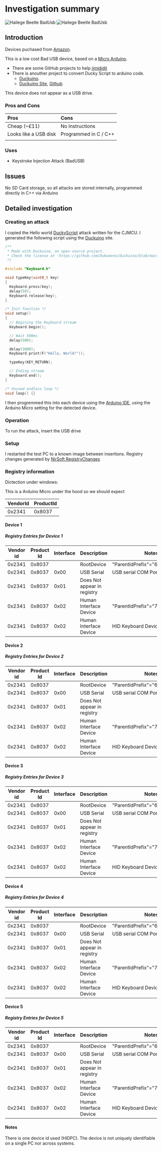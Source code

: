 # Investigation summary

![Hailege Beetle BadUsb](img/Overview-WithCase.jpg)
![Hailege Beetle BadUsb](img/Overview-Dissasembled.jpg)

## Introduction

Devices puchased from [Amazon](https://www.amazon.co.uk/dp/B07X93F42G).

This is a low cost Bad USB device, based on a [Micro Arduino](https://docs.arduino.cc/hardware/micro/).

* There are some GitHub projects to help [jimididit](https://github.com/jimididit/badusb-beetle)
* There is anouther project to convert Ducky Script to arduino code.
    * [Duckuino](https://d4n5h.github.io/Duckuino/).
    * [Duckuino Site](https://dukweeno.github.io/Duckuino/), [Github](https://github.com/Dukweeno/Duckuino)

This device does not appear as a USB drive.

### Pros and Cons

| Pros                  | Cons                  |
| :-------------------- | :-------------------- |
| Cheap (~£11)          | No Instructions       |
| Looks like a USB disk | Programmed in C / C++ |
|                       |                       |

### Uses

* Keystroke Injection Attack (BadUSB)

## Issues

No SD Card storage, so all attacks are stored internally, programmed directly in C++ via Arduino

## Detailed investigation

### Creating an attack

I copied the Hello world [DuckyScript](https://docs.hak5.org/hak5-usb-rubber-ducky/duckyscript-tm-quick-reference) attack written for the CJMCU. I generated the following script using the [Duckuino](https://dukweeno.github.io/Duckuino/) site.

```C
/**
 * Made with Duckuino, an open-source project.
 * Check the license at 'https://github.com/Dukweeno/Duckuino/blob/master/LICENSE'
 */

#include "Keyboard.h"

void typeKey(uint8_t key)
{
  Keyboard.press(key);
  delay(50);
  Keyboard.release(key);
}

/* Init function */
void setup()
{
  // Begining the Keyboard stream
  Keyboard.begin();

  // Wait 500ms
  delay(500);

  delay(3000);
  Keyboard.print(F("Hello, World!"));

  typeKey(KEY_RETURN);

  // Ending stream
  Keyboard.end();
}

/* Unused endless loop */
void loop() {}
```

I then progremmed this into each device using the [Arduino IDE](https://www.arduino.cc/en/software/), using the Arduino Micro setting for the detected device.

### Operation

To run the attack, insert the USB drive

### Setup

I restarted the test PC to a known image between insertions. Registry changes generated by [NirSoft RegistryChanges](https://www.nirsoft.net/utils/registry_changes_view.html)

### Registry information

Dictection under windows:

This is a Arduino Micro under the hood so we should expect

| VendorId | ProductId |
| -------- | --------- |
| 0x2341   | 0x8037    |

#### Device 1

##### Registry Entries for Device 1

| Vendor id | Product Id | Interface | Description                 | Notes                          | Keys                                                                                      |
| --------- | ---------- | --------- | --------------------------- | ------------------------------ | ----------------------------------------------------------------------------------------- |
| 0x2341    | 0x8037     |           | RootDevice                  | "ParentIdPrefix"="6&62fe806&0" | HKEY_LOCAL_MACHINE\System\ControlSet001\Enum\USB\VID_2341&PID_8037\HIDPC                  |
| 0x2341    | 0x8037     | 0x00      | USB Serial                  | USB serial COM Port            | HKEY_LOCAL_MACHINE\System\ControlSet001\Enum\USB\VID_2341&PID_8037&MI_00\6&62fe806&0&0000 |
| 0x2341    | 0x8037     | 0x01      | Does Not appear in registry |                                |                                                                                           |
| 0x2341    | 0x8037     | 0x02      | Human Interface Device      | "ParentIdPrefix"="7&8a23793&0" | HKEY_LOCAL_MACHINE\System\ControlSet001\Enum\USB\VID_2341&PID_8037&MI_02\6&62fe806&0&0002 |
| 0x2341    | 0x8037     | 0x02      | Human Interface Device      | HID Keyboard Device            | HKEY_LOCAL_MACHINE\System\ControlSet001\Enum\HID\VID_2341&PID_8037&MI_02\7&8a23793&0&0000 |

#### Device 2

##### Registry Entries for Device 2

| Vendor id | Product Id | Interface | Description                 | Notes                          | Keys                                                                                      |
| --------- | ---------- | --------- | --------------------------- | ------------------------------ | ----------------------------------------------------------------------------------------- |
| 0x2341    | 0x8037     |           | RootDevice                  | "ParentIdPrefix"="6&62fe806&0" | HKEY_LOCAL_MACHINE\System\ControlSet001\Enum\USB\VID_2341&PID_8037\HIDPC                  |
| 0x2341    | 0x8037     | 0x00      | USB Serial                  | USB serial COM Port            | HKEY_LOCAL_MACHINE\System\ControlSet001\Enum\USB\VID_2341&PID_8037&MI_00\6&62fe806&0&0000 |
| 0x2341    | 0x8037     | 0x01      | Does Not appear in registry |                                |                                                                                           |
| 0x2341    | 0x8037     | 0x02      | Human Interface Device      | "ParentIdPrefix"="7&8a23793&0" | HKEY_LOCAL_MACHINE\System\ControlSet001\Enum\USB\VID_2341&PID_8037&MI_02\6&62fe806&0&0002 |
| 0x2341    | 0x8037     | 0x02      | Human Interface Device      | HID Keyboard Device            | HKEY_LOCAL_MACHINE\System\ControlSet001\Enum\HID\VID_2341&PID_8037&MI_02\7&8a23793&0&0000 |

#### Device 3

##### Registry Entries for Device 3

| Vendor id | Product Id | Interface | Description                 | Notes                          | Keys                                                                                      |
| --------- | ---------- | --------- | --------------------------- | ------------------------------ | ----------------------------------------------------------------------------------------- |
| 0x2341    | 0x8037     |           | RootDevice                  | "ParentIdPrefix"="6&62fe806&0" | HKEY_LOCAL_MACHINE\System\ControlSet001\Enum\USB\VID_2341&PID_8037\HIDPC                  |
| 0x2341    | 0x8037     | 0x00      | USB Serial                  | USB serial COM Port            | HKEY_LOCAL_MACHINE\System\ControlSet001\Enum\USB\VID_2341&PID_8037&MI_00\6&62fe806&0&0000 |
| 0x2341    | 0x8037     | 0x01      | Does Not appear in registry |                                |                                                                                           |
| 0x2341    | 0x8037     | 0x02      | Human Interface Device      | "ParentIdPrefix"="7&8a23793&0" | HKEY_LOCAL_MACHINE\System\ControlSet001\Enum\USB\VID_2341&PID_8037&MI_02\6&62fe806&0&0002 |
| 0x2341    | 0x8037     | 0x02      | Human Interface Device      | HID Keyboard Device            | HKEY_LOCAL_MACHINE\System\ControlSet001\Enum\HID\VID_2341&PID_8037&MI_02\7&8a23793&0&0000 |

#### Device 4

##### Registry Entries for Device 4

| Vendor id | Product Id | Interface | Description                 | Notes                          | Keys                                                                                      |
| --------- | ---------- | --------- | --------------------------- | ------------------------------ | ----------------------------------------------------------------------------------------- |
| 0x2341    | 0x8037     |           | RootDevice                  | "ParentIdPrefix"="6&62fe806&0" | HKEY_LOCAL_MACHINE\System\ControlSet001\Enum\USB\VID_2341&PID_8037\HIDPC                  |
| 0x2341    | 0x8037     | 0x00      | USB Serial                  | USB serial COM Port            | HKEY_LOCAL_MACHINE\System\ControlSet001\Enum\USB\VID_2341&PID_8037&MI_00\6&62fe806&0&0000 |
| 0x2341    | 0x8037     | 0x01      | Does Not appear in registry |                                |                                                                                           |
| 0x2341    | 0x8037     | 0x02      | Human Interface Device      | "ParentIdPrefix"="7&8a23793&0" | HKEY_LOCAL_MACHINE\System\ControlSet001\Enum\USB\VID_2341&PID_8037&MI_02\6&62fe806&0&0002 |
| 0x2341    | 0x8037     | 0x02      | Human Interface Device      | HID Keyboard Device            | HKEY_LOCAL_MACHINE\System\ControlSet001\Enum\HID\VID_2341&PID_8037&MI_02\7&8a23793&0&0000 |

#### Device 5

##### Registry Entries for Device 5

| Vendor id | Product Id | Interface | Description                 | Notes                          | Keys                                                                                      |
| --------- | ---------- | --------- | --------------------------- | ------------------------------ | ----------------------------------------------------------------------------------------- |
| 0x2341    | 0x8037     |           | RootDevice                  | "ParentIdPrefix"="6&62fe806&0" | HKEY_LOCAL_MACHINE\System\ControlSet001\Enum\USB\VID_2341&PID_8037\HIDPC                  |
| 0x2341    | 0x8037     | 0x00      | USB Serial                  | USB serial COM Port            | HKEY_LOCAL_MACHINE\System\ControlSet001\Enum\USB\VID_2341&PID_8037&MI_00\6&62fe806&0&0000 |
| 0x2341    | 0x8037     | 0x01      | Does Not appear in registry |                                |                                                                                           |
| 0x2341    | 0x8037     | 0x02      | Human Interface Device      | "ParentIdPrefix"="7&8a23793&0" | HKEY_LOCAL_MACHINE\System\ControlSet001\Enum\USB\VID_2341&PID_8037&MI_02\6&62fe806&0&0002 |
| 0x2341    | 0x8037     | 0x02      | Human Interface Device      | HID Keyboard Device            | HKEY_LOCAL_MACHINE\System\ControlSet001\Enum\HID\VID_2341&PID_8037&MI_02\7&8a23793&0&0000 |

#### Notes

There is one device id used (HIDPC). The device is not uniquely identifiable on a single PC nor across systems.
